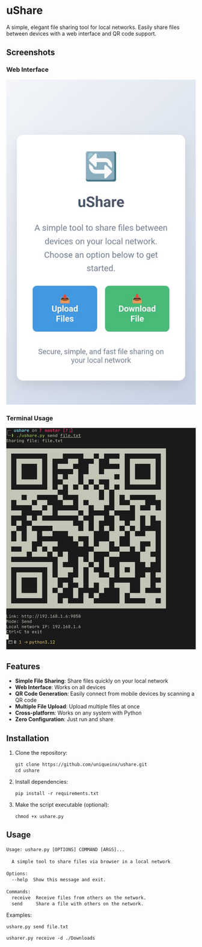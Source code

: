 # uShare

A simple, elegant file sharing tool for local networks. Easily share files between devices with a web interface and QR code support.

## Screenshots

### Web Interface
![uShare Web Interface](./screenshots/web.jpeg)

### Terminal Usage
![uShare Terminal Usage](./screenshots/terminal.png)

## Features

- **Simple File Sharing**: Share files quickly on your local network
- **Web Interface**: Works on all devices
- **QR Code Generation**: Easily connect from mobile devices by scanning a QR code
- **Multiple File Upload**: Upload multiple files at once
- **Cross-platform**: Works on any system with Python
- **Zero Configuration**: Just run and share

## Installation

1. Clone the repository:
   ```
   git clone https://github.com/uniqueinx/ushare.git
   cd ushare
   ```

2. Install dependencies:
   ```
   pip install -r requirements.txt
   ```

3. Make the script executable (optional):
   ```
   chmod +x ushare.py
   ```

## Usage

```
Usage: ushare.py [OPTIONS] COMMAND [ARGS]...

  A simple tool to share files via browser in a local network

Options:
  --help  Show this message and exit.

Commands:
  receive  Receive files from others on the network.
  send     Share a file with others on the network.
```
Examples:
```
ushare.py send file.txt
```
```
usharer.py receive -d ./Downloads
```
